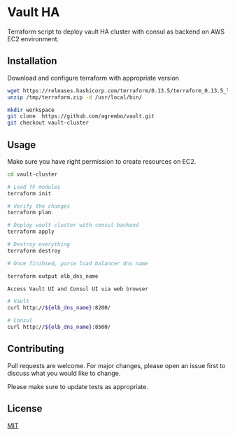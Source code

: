 # Vault HA

Terraform script to deploy vault HA cluster with consul as backend on AWS EC2 environment.


## Installation

Download and configure terraform with appropriate version 


```bash
wget https://releases.hashicorp.com/terraform/0.13.5/terraform_0.13.5_linux_amd64.zip  -O /tmp/terraform.zip
unzip /tmp/terraform.zip -d /usr/local/bin/

mkdir workspace
git clone  https://github.com/agrembo/vault.git
git checkout vault-cluster
```

## Usage
Make sure you have right permission to create resources on EC2. 


```bash
cd vault-cluster

# Load TF modules
terraform init

# Verify the changes
terraform plan

# Deploy vault cluster with consul backend
terraform apply

# Destroy everything
terraform destroy

# Once finihsed, parse load balancer dns name

terraform output elb_dns_name

Access Vault UI and Consul UI via web browser

# Vault
curl http://${elb_dns_name}:8200/

# Consul
curl http://${elb_dns_name}:8500/
```

## Contributing
Pull requests are welcome. For major changes, please open an issue first to discuss what you would like to change.

Please make sure to update tests as appropriate.

## License
[MIT](https://choosealicense.com/licenses/mit/)

